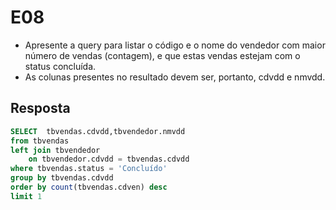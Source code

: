 # E08

- Apresente a query para listar o código e o nome do vendedor com maior número de vendas (contagem), e que estas vendas estejam com o status concluída.  
- As colunas presentes no resultado devem ser, portanto, cdvdd e nmvdd.

## Resposta
```SQL
SELECT  tbvendas.cdvdd,tbvendedor.nmvdd  
from tbvendas
left join tbvendedor 
	on tbvendedor.cdvdd = tbvendas.cdvdd 
where tbvendas.status = 'Concluído'
group by tbvendas.cdvdd
order by count(tbvendas.cdven) desc
limit 1  